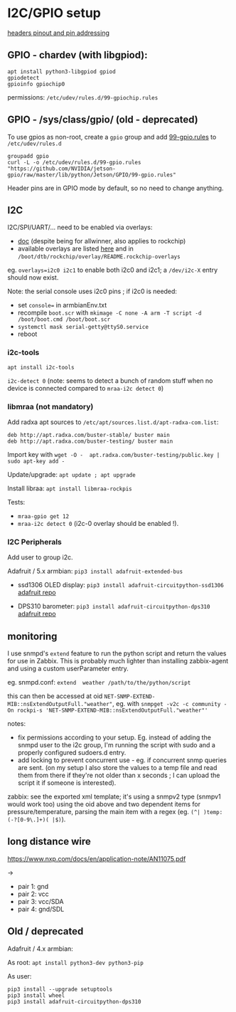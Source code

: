 # I2C/GPIO setup

[headers pinout and pin addressing](https://wiki.radxa.com/RockpiS/hardware/gpio)

## GPIO - chardev (with libgpiod):

```
apt install python3-libgpiod gpiod
gpiodetect
gpioinfo gpiochip0
```

permissions: `/etc/udev/rules.d/99-gpiochip.rules`


## GPIO - /sys/class/gpio/ (old - deprecated)

To use gpios as non-root, create a `gpio` group and add
[99-gpio.rules](https://github.com/NVIDIA/jetson-gpio/raw/master/lib/python/Jetson/GPIO/99-gpio.rules)
to `/etc/udev/rules.d`

```
groupadd gpio
curl -L -o /etc/udev/rules.d/99-gpio.rules "https://github.com/NVIDIA/jetson-gpio/raw/master/lib/python/Jetson/GPIO/99-gpio.rules"
```

Header pins are in GPIO mode by default, so no need to change anything.

## I2C

I2C/SPI/UART/... need to be enabled via overlays:

- [doc](https://docs.armbian.com/User-Guide_Allwinner_overlays/) (despite being
  for allwinner, also applies to rockchip)
- available overlays are listed [here](https://wiki.radxa.com/Device-tree-overlays)
  and in `/boot/dtb/rockchip/overlay/README.rockchip-overlays`

eg. `overlays=i2c0 i2c1` to enable both i2c0 and i2c1; a `/dev/i2c-X` entry
should now exist.

Note: the serial console uses i2c0 pins ; if i2c0 is needed:
- set `console=` in armbianEnv.txt
- recompile `boot.scr` with `mkimage -C none -A arm -T script -d /boot/boot.cmd /boot/boot.scr`
- `systemctl mask serial-getty@ttyS0.service`
- reboot

### i2c-tools

`apt install i2c-tools`

`i2c-detect 0` (note: seems to detect a bunch of random stuff when no device is connected compared to `mraa-i2c detect 0`)

### libmraa (not mandatory)

Add radxa apt sources to `/etc/apt/sources.list.d/apt-radxa-com.list`:

```
deb http://apt.radxa.com/buster-stable/ buster main
deb http://apt.radxa.com/buster-testing/ buster main
```

Import key with `wget -O -  apt.radxa.com/buster-testing/public.key | sudo apt-key add -`

Update/upgrade: `apt update ; apt upgrade`

Install libraa: `apt install libmraa-rockpis`

Tests:

- `mraa-gpio get 12`
- `mraa-i2c detect 0` (i2c-0 overlay should be enabled !).


### I2C Peripherals

Add user to group i2c.

Adafruit / 5.x armbian: `pip3 install adafruit-extended-bus`

- ssd1306 OLED display: `pip3 install adafruit-circuitpython-ssd1306`
  [adafruit repo](https://github.com/adafruit/Adafruit_CircuitPython_SSD1306)

- DPS310 barometer: `pip3 install adafruit-circuitpython-dps310`
  [adafruit repo](https://github.com/adafruit/Adafruit_CircuitPython_DPS310)

## monitoring

I use snmpd's `extend` feature to run the python script and return the values
for use in Zabbix. This is probably much lighter than installing zabbix-agent
and using a custom userParameter entry.

eg. snmpd.conf: `extend  weather /path/to/the/python/script`

this can then be accessed at oid
`NET-SNMP-EXTEND-MIB::nsExtendOutputFull."weather"`, eg. with `snmpget -v2c -c
community -On rockpi-s 'NET-SNMP-EXTEND-MIB::nsExtendOutputFull."weather"'`

notes:

- fix permissions according to your setup. Eg. instead of adding the snmpd user
  to the i2c group, I'm running the script with sudo and a properly configured
  sudoers.d entry.
- add locking to prevent concurrent use - eg. if concurrent snmp queries are
  sent. (on my setup I also store the values to a temp file and read them from
  there if they're not older than x seconds ; I can upload the script it if
  someone is interested).

zabbix: see the exported xml template; it's using a snmpv2 type (snmpv1 would
work too) using the oid above and two dependent items for pressure/temperature,
parsing the main item with a regex (eg.  `(^| )temp:(-?[0-9\.]+)( |$)`).

## long distance wire

https://www.nxp.com/docs/en/application-note/AN11075.pdf

->

- pair 1: gnd
- pair 2: vcc
- pair 3: vcc/SDA
- pair 4: gnd/SDL


## Old / deprecated

Adafruit / 4.x armbian:

As root: `apt install python3-dev python3-pip`

As user:

```
pip3 install --upgrade setuptools
pip3 install wheel
pip3 install adafruit-circuitpython-dps310
```


